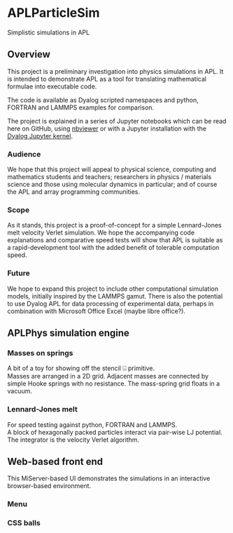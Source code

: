 # APLParticleSim
Simplistic simulations in APL

## Overview
This project is a preliminary investigation into physics simulations in APL. It is intended to demonstrate APL as a tool for translating mathematical formulae into executable code.

The code is available as Dyalog scripted namespaces and python, FORTRAN and LAMMPS examples for comparison.

The project is explained in a series of Jupyter notebooks which can be read here on GitHub, using [nbviewer](https://nbviewer.jupyter.org/) or with a Jupyter installation with the [Dyalog Jupyter kernel](https://github.com/Dyalog/dyalog-jupyter-kernel).
### Audience
We hope that this project will appeal to physical science, computing and mathematics students and teachers; researchers in physics / materials science and those using molecular dynamics in particular; and of course the APL and array programming communities.
### Scope
As it stands, this project is a proof-of-concept for a simple Lennard-Jones melt velocity Verlet simulation. We hope the accompanying code explanations and comparative speed tests will show that APL is suitable as a rapid-development tool with the added benefit of tolerable computation speed.
### Future
We hope to expand this project to include other computational simulation models, initially inspired by the LAMMPS gamut. There is also the potential to use Dyalog APL for data processing of experimental data, perhaps in combination with Microsoft Office Excel (maybe libre office?).
## APLPhys simulation engine
### Masses on springs
A bit of a toy for showing off the stencil ⌺ primitive.  
Masses are arranged in a 2D grid. Adjacent masses are connected by simple Hooke springs with no resistance. The mass-spring grid floats in a vacuum.  
### Lennard-Jones melt
For speed testing against python, FORTRAN and LAMMPS.  
A block of hexagonally packed particles interact via pair-wise LJ potential. The integrator is the velocity Verlet algorithm. 
## Web-based front end
This MiServer-based UI demonstrates the simulations in an interactive browser-based environment.
### Menu
### CSS balls
